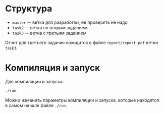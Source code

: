 # Структура

- `master` -- ветка для разработки, её проверять не надо
- `task2` -- ветка со вторым заданием
- `task3` -- ветка с третьим заданием

Отчет для третьего задания находится в файле `report/report.pdf` ветки `task3`.

# Компиляция и запуск

Для компиляции и запуска:
```bash
./run
```

Можно изменить параметры компиляции и запуска, которые находятся
в самом начале файле `./run`.

